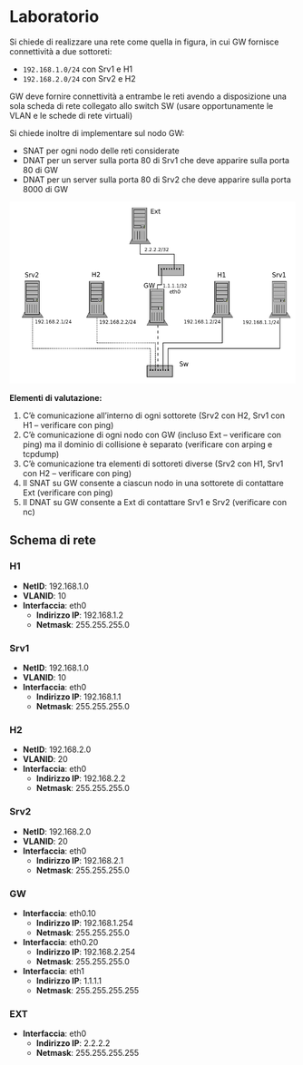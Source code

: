 # Laboratorio

 Si chiede di realizzare una rete come quella in figura, in cui GW fornisce connettività a due sottoreti:
- `192.168.1.0/24` con Srv1 e H1
- `192.168.2.0/24` con Srv2 e H2

GW deve fornire connettività a entrambe le reti avendo a disposizione una sola scheda di rete collegato allo 
switch SW (usare opportunamente le VLAN e le schede di rete virtuali)

 Si chiede inoltre di implementare sul nodo GW:
 - SNAT per ogni nodo delle reti considerate
 - DNAT per un server sulla porta 80 di Srv1 che deve apparire sulla porta 80 di GW
 - DNAT per un server sulla porta 80 di Srv2 che deve apparire sulla porta 8000 di GW

 ![image.png](/img/image_10.png)

**Elementi di valutazione:**
 1. C’è comunicazione all’interno di ogni sottorete (Srv2 con H2, Srv1 con H1 – verificare con ping)
 2. C’è comunicazione di ogni nodo con GW (incluso Ext – verificare con ping) ma il dominio di 
collisione è separato (verificare con arping e tcpdump)
 3. C’è comunicazione tra elementi di sottoreti diverse (Srv2 con H1, Srv1 con H2 – verificare con 
ping)
 4. Il SNAT su GW consente a ciascun nodo in una sottorete di contattare Ext  (verificare con ping)
 5. Il DNAT su GW consente a Ext di contattare Srv1 e Srv2 (verificare con nc)

## Schema di rete

### H1

   - **NetID**: 192.168.1.0
   - **VLANID**: 10
   - **Interfaccia**: eth0
        - **Indirizzo IP**: 192.168.1.2
        - **Netmask**: 255.255.255.0

### Srv1

   - **NetID**: 192.168.1.0
   - **VLANID**: 10
   - **Interfaccia**: eth0
        - **Indirizzo IP**: 192.168.1.1
        - **Netmask**: 255.255.255.0

### H2

   - **NetID**: 192.168.2.0
   - **VLANID**: 20
   - **Interfaccia**: eth0
        - **Indirizzo IP**: 192.168.2.2
        - **Netmask**: 255.255.255.0

### Srv2

   - **NetID**: 192.168.2.0
   - **VLANID**: 20
   - **Interfaccia**: eth0
        - **Indirizzo IP**: 192.168.2.1
        - **Netmask**: 255.255.255.0

### GW
- **Interfaccia**: eth0.10
   - **Indirizzo IP**: 192.168.1.254
   - **Netmask**: 255.255.255.0
- **Interfaccia**: eth0.20
   - **Indirizzo IP**: 192.168.2.254
   - **Netmask**: 255.255.255.0
- **Interfaccia**: eth1
   - **Indirizzo IP**: 1.1.1.1
   - **Netmask**: 255.255.255.255

### EXT
- **Interfaccia**: eth0
   - **Indirizzo IP**: 2.2.2.2
   - **Netmask**: 255.255.255.255